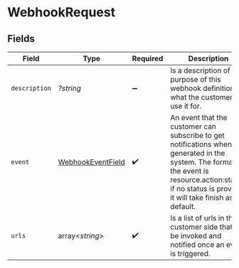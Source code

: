 # WebhookRequest


## Fields

| Field                                                                                                                                                                                                          | Type                                                                                                                                                                                                           | Required                                                                                                                                                                                                       | Description                                                                                                                                                                                                    | Example                                                                                                                                                                                                        |
| -------------------------------------------------------------------------------------------------------------------------------------------------------------------------------------------------------------- | -------------------------------------------------------------------------------------------------------------------------------------------------------------------------------------------------------------- | -------------------------------------------------------------------------------------------------------------------------------------------------------------------------------------------------------------- | -------------------------------------------------------------------------------------------------------------------------------------------------------------------------------------------------------------- | -------------------------------------------------------------------------------------------------------------------------------------------------------------------------------------------------------------- |
| `description`                                                                                                                                                                                                  | *?string*                                                                                                                                                                                                      | :heavy_minus_sign:                                                                                                                                                                                             | Is a description of the purpose of this webhook definition, what the customer will use it for.                                                                                                                 | Completed reports for this account.                                                                                                                                                                            |
| `event`                                                                                                                                                                                                        | [WebhookEventField](../../models/shared/WebhookEventField.md)                                                                                                                                                  | :heavy_check_mark:                                                                                                                                                                                             | An event that the customer can subscribe to get notifications when it is generated in the system. The format of the event is resource.action:status, if no status is provided it will take finish as default.<br/> | report.run                                                                                                                                                                                                     |
| `urls`                                                                                                                                                                                                         | array<*string*>                                                                                                                                                                                                | :heavy_check_mark:                                                                                                                                                                                             | Is a list of urls in the customer side that will be invoked and notified once an event is triggered.                                                                                                           |                                                                                                                                                                                                                |
